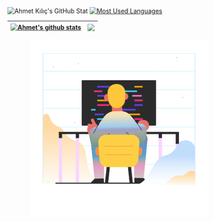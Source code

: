 






![Ahmet Kılıç's GitHub Stat](https://github-readme-stats.vercel.app/api?username=ahmetkkilic&show_icons=true&bg_color=00000000) [![Most Used Languages](https://github-readme-stats.vercel.app/api/top-langs/?username=ahmetkkilic&layout=compact&show_icons=true&bg_color=00000000)](https://github.com/ahmetkkilic/github-readme-stats) 





| <a href="https://github.com/anuraghazra/github-readme-stats"><img align="center" src="https://github-readme-stats.vercel.app/api?username=ahmetkkilic&show_icons=true&bg_color=00000000" alt="Ahmet's github stats" /></a> | <a href="https://github.com/anuraghazra/github-readme-stats"><img align="center" src="https://github-readme-stats.vercel.app/api/top-langs/?username=ahmetkkilic&layout=compact&show_icons=true&bg_color=00000000" /></a> |
| ------------- | ------------- |

<p align="center">
        <img src="marginalia-programming.gif" alt="Github Stats" />
</p>

